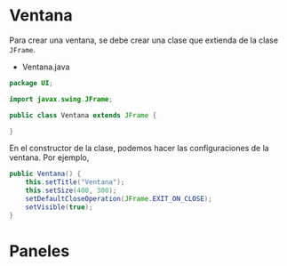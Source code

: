 # Ventana

Para crear una ventana, se debe crear una clase que extienda de la clase `JFrame`.

- Ventana.java

```java
package UI;

import javax.swing.JFrame;

public class Ventana extends JFrame {

}
```

En el constructor de la clase, podemos hacer las configuraciones de la ventana. Por ejemplo,

```java
public Ventana() {
    this.setTitle("Ventana");
    this.setSize(400, 300);
    setDefaultCloseOperation(JFrame.EXIT_ON_CLOSE);
    setVisible(true);
}
```

# Paneles
